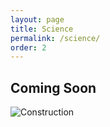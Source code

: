 ```yaml
---
layout: page
title: Science
permalink: /science/
order: 2
---
```

## Coming Soon
![Construction]({{site.baseurl}}/images/227.jpg)
